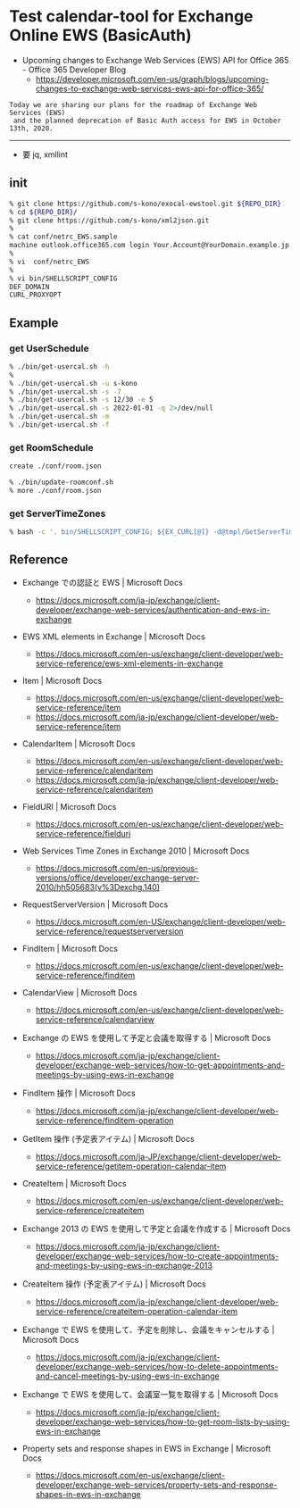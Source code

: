# Test calendar-tool for Exchange Online EWS (BasicAuth)

 * Upcoming changes to Exchange Web Services (EWS) API for Office 365 - Office 365 Developer Blog
   * https://developer.microsoft.com/en-us/graph/blogs/upcoming-changes-to-exchange-web-services-ews-api-for-office-365/
```
Today we are sharing our plans for the roadmap of Exchange Web Services (EWS)
 and the planned deprecation of Basic Auth access for EWS in October 13th, 2020.
```

---

 * 要 jq, xmllint

## init

```sh
% git clone https://github.com/s-kono/exocal-ewstool.git ${REPO_DIR}
% cd ${REPO_DIR}/
% git clone https://github.com/s-kono/xml2json.git
%
% cat conf/netrc_EWS.sample
machine outlook.office365.com login Your.Account@YourDomain.example.jp password Your.Pass.word
%
% vi  conf/netrc_EWS
%
% vi bin/SHELLSCRIPT_CONFIG
DEF_DOMAIN
CURL_PROXYOPT
```

## Example

### get UserSchedule

```sh
% ./bin/get-usercal.sh -h
%
% ./bin/get-usercal.sh -u s-kono
% ./bin/get-usercal.sh -s -7
% ./bin/get-usercal.sh -s 12/30 -e 5
% ./bin/get-usercal.sh -s 2022-01-01 -q 2>/dev/null
% ./bin/get-usercal.sh -m
% ./bin/get-usercal.sh -f
```

### get RoomSchedule

```sh
create ./conf/room.json

% ./bin/update-roomconf.sh
% more ./conf/room.json
```

### get ServerTimeZones

```sh
% bash -c '. bin/SHELLSCRIPT_CONFIG; ${EX_CURL[@]} -d@tmpl/GetServerTimeZones.xml | xmllint --format -'
```

## Reference

 * Exchange での認証と EWS | Microsoft Docs
   * https://docs.microsoft.com/ja-jp/exchange/client-developer/exchange-web-services/authentication-and-ews-in-exchange

 * EWS XML elements in Exchange | Microsoft Docs
   * https://docs.microsoft.com/en-us/exchange/client-developer/web-service-reference/ews-xml-elements-in-exchange
 * Item | Microsoft Docs
   * https://docs.microsoft.com/en-us/exchange/client-developer/web-service-reference/item
   * https://docs.microsoft.com/ja-jp/exchange/client-developer/web-service-reference/item
 * CalendarItem | Microsoft Docs
   * https://docs.microsoft.com/en-us/exchange/client-developer/web-service-reference/calendaritem
   * https://docs.microsoft.com/ja-jp/exchange/client-developer/web-service-reference/calendaritem
 * FieldURI | Microsoft Docs
   * https://docs.microsoft.com/en-us/exchange/client-developer/web-service-reference/fielduri

 * Web Services Time Zones in Exchange 2010 | Microsoft Docs
   * https://docs.microsoft.com/en-us/previous-versions/office/developer/exchange-server-2010/hh505683(v%3Dexchg.140)

 * RequestServerVersion | Microsoft Docs
   * https://docs.microsoft.com/en-US/exchange/client-developer/web-service-reference/requestserverversion

 * FindItem | Microsoft Docs
   * https://docs.microsoft.com/en-us/exchange/client-developer/web-service-reference/finditem
 * CalendarView | Microsoft Docs
   * https://docs.microsoft.com/en-us/exchange/client-developer/web-service-reference/calendarview
 * Exchange の EWS を使用して予定と会議を取得する | Microsoft Docs
   * https://docs.microsoft.com/ja-jp/exchange/client-developer/exchange-web-services/how-to-get-appointments-and-meetings-by-using-ews-in-exchange
 * FindItem 操作 | Microsoft Docs
   * https://docs.microsoft.com/ja-jp/exchange/client-developer/web-service-reference/finditem-operation

 * GetItem 操作 (予定表アイテム) | Microsoft Docs
   * https://docs.microsoft.com/ja-JP/exchange/client-developer/web-service-reference/getitem-operation-calendar-item

 * CreateItem | Microsoft Docs
   * https://docs.microsoft.com/en-us/exchange/client-developer/web-service-reference/createitem
 * Exchange 2013 の EWS を使用して予定と会議を作成する | Microsoft Docs
   * https://docs.microsoft.com/ja-jp/exchange/client-developer/exchange-web-services/how-to-create-appointments-and-meetings-by-using-ews-in-exchange-2013
 * CreateItem 操作 (予定表アイテム) | Microsoft Docs
   * https://docs.microsoft.com/ja-jp/exchange/client-developer/web-service-reference/createitem-operation-calendar-item

 * Exchange で EWS を使用して、予定を削除し、会議をキャンセルする | Microsoft Docs
   * https://docs.microsoft.com/ja-jp/exchange/client-developer/exchange-web-services/how-to-delete-appointments-and-cancel-meetings-by-using-ews-in-exchange

 * Exchange で EWS を使用して、会議室一覧を取得する | Microsoft Docs
   * https://docs.microsoft.com/ja-jp/exchange/client-developer/exchange-web-services/how-to-get-room-lists-by-using-ews-in-exchange

 * Property sets and response shapes in EWS in Exchange | Microsoft Docs
   * https://docs.microsoft.com/en-us/exchange/client-developer/exchange-web-services/property-sets-and-response-shapes-in-ews-in-exchange

